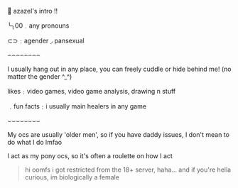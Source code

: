 🍎  azazel's intro !!

╰╮00﹒any pronouns

⊂⊃﹕agender ◞ pansexual


⌢⌢⌢⌢⌢⌢⌢⌢

I usually hang out in any place, you can freely cuddle or hide behind me! (no matter the gender ^_^)

likes﹕video games, video game analysis, drawing n stuff

﹒fun facts﹕i usually main healers in any game

⌣⌣⌣⌣⌣⌣⌣⌣

My ocs are usually 'older men', so if you have daddy issues, I don't mean to do what I do lmfao

I act as my pony ocs, so it's often a roulette on how I act

> hi oomfs i got restricted from the 18+ server, haha... and if you're hella curious, im biologically a female
